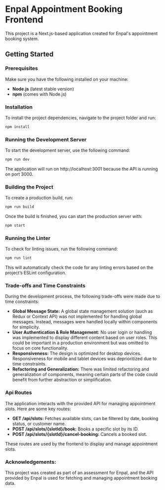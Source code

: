 # Enpal Appointment Booking Frontend

This project is a Next.js-based application created for Enpal's appointment booking system.

## Getting Started

### Prerequisites

Make sure you have the following installed on your machine:

- **Node.js** (latest stable version)
- **npm** (comes with Node.js)

### Installation

To install the project dependencies, navigate to the project folder and run:

```bash
npm install
```

### Running the Development Server

To start the development server, use the following command:

```bash
npm run dev
```

The application will run on http://localhost:3001 because the API is running on port 3000.

### Building the Project

To create a production build, run:

```bash
npm run build
``` 
Once the build is finished, you can start the production server with:

```bash
npm start
``` 

### Running the Linter

To check for linting issues, run the following command:

```bash
npm run lint
```

This will automatically check the code for any linting errors based on the project’s ESLint configuration.

### Trade-offs and Time Constraints

During the development process, the following trade-offs were made due to time constraints:

- **Global Message State:** A global state management solution (such as Redux or Context API) was not implemented for handling global messages. Instead, messages were handled locally within components for simplicity.
- **User Authentication & Role Management:** No user login or handling was implemented to display different content based on user roles. This could be important in a production environment but was omitted to focus on core functionality.
- **Responsiveness:** The design is optimized for desktop devices. Responsiveness for mobile and tablet devices was deprioritized due to time constraints.
- **Refactoring and Generalization:** There was limited refactoring and generalization of components, meaning certain parts of the code could benefit from further abstraction or simplification.

### Api Routes

The application interacts with the provided API for managing appointment slots. Here are some key routes:

- **GET /api/slots:** Fetches available slots, can be filtered by date, booking status, or customer name.
- **POST /api/slots/{slotId}/book:** Books a specific slot by its ID.
- **POST /api/slots/{slotId}/cancel-booking:** Cancels a booked slot.

These routes are used by the frontend to display and manage appointment slots.

### Acknowledgements:

This project was created as part of an assessment for Enpal, and the API provided by Enpal is used for fetching and managing appointment booking data.

